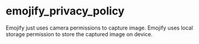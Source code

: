 # emojify_privacy_policy
Emojify just uses camera permissions to capture image.
Emojify uses local storage permission to store the captured image on device.


